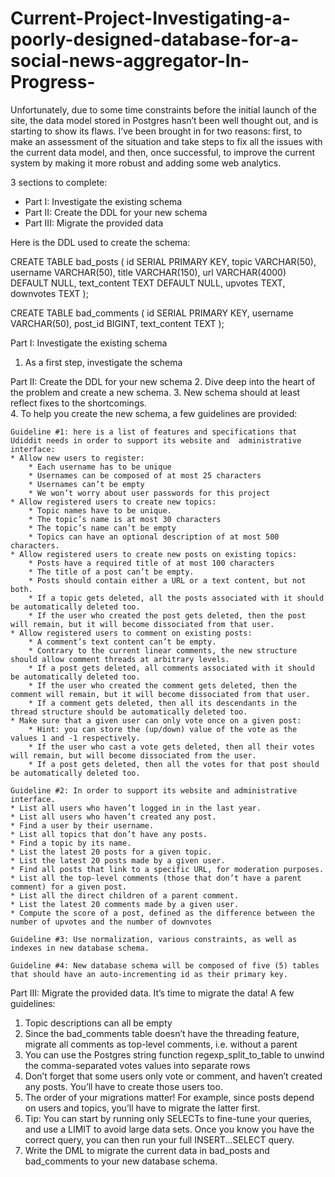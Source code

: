 # Current-Project-Investigating-a-poorly-designed-database-for-a-social-news-aggregator-In-Progress-
Unfortunately, due to some time constraints before the initial launch of the site, the data model stored in Postgres hasn’t been well thought out, and is starting to show its flaws. I’ve been brought in for two reasons: first, to make an assessment of the situation and take steps to fix all the issues with the current data model, and then, once successful, to improve the current system by making it more robust and adding some web analytics.

3 sections to complete:

* Part I: Investigate the existing schema
* Part II: Create the DDL for your new schema
* Part III: Migrate the provided data


Here is the DDL used to create the schema:

CREATE TABLE bad_posts (
	id SERIAL PRIMARY KEY,
	topic VARCHAR(50),
	username VARCHAR(50),
	title VARCHAR(150),
	url VARCHAR(4000) DEFAULT NULL,
	text_content TEXT DEFAULT NULL,
	upvotes TEXT,
	downvotes TEXT
);

CREATE TABLE bad_comments (
	id SERIAL PRIMARY KEY,
	username VARCHAR(50),
	post_id BIGINT,
	text_content TEXT
);

Part I: Investigate the existing schema
1. As a first step, investigate the schema 

Part II: Create the DDL for your new schema
2. Dive deep into the heart of the problem and create a new schema.
3. New schema should at least reflect fixes to the shortcomings.  
4. To help you create the new schema, a few guidelines are provided:

	Guideline #1: here is a list of features and specifications that Udiddit needs in order to support its website and 	administrative interface:
    * Allow new users to register:
        * Each username has to be unique
        * Usernames can be composed of at most 25 characters
        * Usernames can’t be empty
        * We won’t worry about user passwords for this project
    * Allow registered users to create new topics:
        * Topic names have to be unique.
        * The topic’s name is at most 30 characters
        * The topic’s name can’t be empty
        * Topics can have an optional description of at most 500 characters.
    * Allow registered users to create new posts on existing topics:
        * Posts have a required title of at most 100 characters
        * The title of a post can’t be empty.
        * Posts should contain either a URL or a text content, but not both.
        * If a topic gets deleted, all the posts associated with it should be automatically deleted too.
        * If the user who created the post gets deleted, then the post will remain, but it will become dissociated from that user.
    * Allow registered users to comment on existing posts:
        * A comment’s text content can’t be empty.
        * Contrary to the current linear comments, the new structure should allow comment threads at arbitrary levels.
        * If a post gets deleted, all comments associated with it should be automatically deleted too.
        * If the user who created the comment gets deleted, then the comment will remain, but it will become dissociated from that user.
        * If a comment gets deleted, then all its descendants in the thread structure should be automatically deleted too.
    * Make sure that a given user can only vote once on a given post:
        * Hint: you can store the (up/down) value of the vote as the values 1 and -1 respectively.
        * If the user who cast a vote gets deleted, then all their votes will remain, but will become dissociated from the user.
        * If a post gets deleted, then all the votes for that post should be automatically deleted too.

	Guideline #2: In order to support its website and administrative interface. 
    * List all users who haven’t logged in in the last year.
    * List all users who haven’t created any post.
    * Find a user by their username.
    * List all topics that don’t have any posts.
    * Find a topic by its name.
    * List the latest 20 posts for a given topic.
    * List the latest 20 posts made by a given user.
    * Find all posts that link to a specific URL, for moderation purposes. 
    * List all the top-level comments (those that don’t have a parent comment) for a given post.
    * List all the direct children of a parent comment.
    * List the latest 20 comments made by a given user.
    * Compute the score of a post, defined as the difference between the number of upvotes and the number of downvotes

	Guideline #3: Use normalization, various constraints, as well as indexes in new database schema. 

	Guideline #4: New database schema will be composed of five (5) tables that should have an auto-incrementing id as their primary key.


Part III: Migrate the provided data. It’s time to migrate the data!  A few guidelines:
1. Topic descriptions can all be empty
2. Since the bad_comments table doesn’t have the threading feature, migrate all comments as top-level comments, i.e. without a parent
3. You can use the Postgres string function regexp_split_to_table to unwind the comma-separated votes values into separate rows
4. Don’t forget that some users only vote or comment, and haven’t created any posts. You’ll have to create those users too.
5. The order of your migrations matter! For example, since posts depend on users and topics, you’ll have to migrate the latter first.
6. Tip: You can start by running only SELECTs to fine-tune your queries, and use a LIMIT to avoid large data sets. Once you know you have the correct query, you can then run your full INSERT...SELECT query.
7. Write the DML to migrate the current data in bad_posts and bad_comments to your new database schema.
